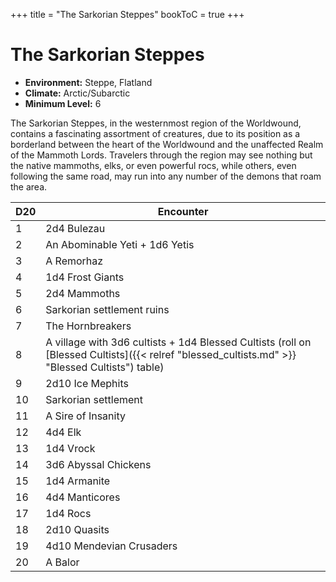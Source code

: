 +++
title = "The Sarkorian Steppes"
bookToC = true
+++

# The Sarkorian Steppes

- **Environment:** Steppe, Flatland
- **Climate:** Arctic/Subarctic
- **Minimum Level:** 6

The Sarkorian Steppes, in the westernmost region of the Worldwound, contains a fascinating assortment of creatures, due to its position as a borderland between the heart of the Worldwound and the unaffected Realm of the Mammoth Lords. Travelers through the region may see nothing but the native mammoths, elks, or even powerful rocs, while others, even following the same road, may run into any number of the demons that roam the area.

| D20| Encounter                                                                  |
|----|----------------------------------------------------------------------------|
| 1  | 2d4 Bulezau                                                                |
| 2  | An Abominable Yeti + 1d6 Yetis                                             |
| 3  | A Remorhaz                                                                 |
| 4  | 1d4 Frost Giants                                                           |
| 5  | 2d4 Mammoths                                                               |
| 6  | Sarkorian settlement ruins                                                 |
| 7  | The Hornbreakers                                                           |
| 8  | A village with 3d6 cultists + 1d4 Blessed Cultists (roll on [Blessed Cultists]({{< relref "blessed_cultists.md" >}} "Blessed Cultists") table) |
| 9  | 2d10 Ice Mephits                                                           |
| 10 | Sarkorian settlement                                                       |
| 11 | A Sire of Insanity                                                         |
| 12 | 4d4 Elk                                                                    |
| 13 | 1d4 Vrock                                                                  |
| 14 | 3d6 Abyssal Chickens                                                       |
| 15 | 1d4 Armanite                                                               |
| 16 | 4d4 Manticores                                                             |
| 17 | 1d4 Rocs                                                                   |
| 18 | 2d10 Quasits                                                               |
| 19 | 4d10 Mendevian Crusaders                                                   |
| 20 | A Balor                                                                    |
